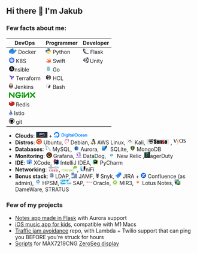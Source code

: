 ## Hi there 👋 I'm Jakub

### Few facts about me:

| DevOps                                             | Programmer                                | Developer                              |
|----------------------------------------------------|-------------------------------------------|----------------------------------------|
| ![Docker](assets/icons/docker.png) Docker          | ![Python](assets/icons/python.png) Python | ![Flask](assets/icons/flask.png) Flask |
| ![K8S](assets/icons/kubernetes.png) K8S            | ![Swift](assets/icons/swift.png) Swift    | ![Unity](assets/icons/unity.png) Unity |
| ![Ansible](assets/icons/ansible.png)nsible         | ![Golang](assets/icons/go.png) Go         |                                        |
| ![Terraform](assets/icons/terraform.png) Terraform | ![HCL](assets/icons/hcl.png) HCL          |                                        |
| ![Jenkins](assets/icons/jenkins.png) Jenkins       | ![Bash](assets/icons/bash.png) Bash       |                                        |
| ![nginx](assets/icons/nginx.png)                   |                                           |                                        |
| ![Redis](assets/icons/redis.png) Redis             |                                           |                                        |
| ![git](assets/icons/istio.png) Istio               |                                           |                                        |
| ![git](assets/icons/git.png) git                   |                                           |                                        |

* **Clouds**: ![AWS](assets/icons/aws.png) + ![Digital Ocean](assets/icons/digitalocean.png)
* **Distros**: ![Ubuntu](assets/icons/ubuntu.png) Ubuntu, ![Debian](assets/icons/debian.png) Debian, ![AWS Linux](assets/icons/awslinux.png) AWS Linux, ![Kali](assets/icons/kali.png) Kali, ![pfSense](assets/icons/pfsense.png) , ![VyOS](assets/icons/vyos.png)
* **Databases**: ![MySQL](assets/icons/mysql.png) MySQL, ![Aurora](assets/icons/aurora.png) Aurora, ![SQLite](assets/icons/sqlite.png) SQLite, ![MongoDB](assets/icons/mongodb.png) MongoDB
* **Monitoring**: ![Grafana](assets/icons/grafana.png) Grafana, ![DataDog](assets/icons/datadog.png) DataDog, ![New Relic](assets/icons/newrelic.png) New Relic ,![PagerDuty](assets/icons/pagerduty.png)agerDuty
* **IDE**: ![XCode](assets/icons/xcode.png) XCode, ![Intellij IDEA](assets/icons/intellijidea.png) IntelliJ IDEA, ![Intellij PyCharm](assets/icons/intellijpycharm.png) PyCharm
* **Networking**: ![CISCO](assets/icons/cisco.png), ![Meraki](assets/icons/meraki.png), ![UniFi](assets/icons/unifi.png)niFi
* **Bonus stack**: ![LDAP](assets/icons/ldap.png) LDAP, ![JAMF](assets/icons/jamf.png) JAMF, ![Snyk](assets/icons/snyk.png) Snyk, ![JIRA](assets/icons/jira.png) JIRA + ![Confluence](assets/icons/confluence.png) Confluence (as admin), ![HPSM](assets/icons/hpsm.png) HPSM, ![SAP](assets/icons/sap.png) SAP, ![Oracle](assets/icons/oracle.png) Oracle, ![MIR3](assets/icons/mir3.png) MIR3, ![Lotus Notes](assets/icons/lotusnotes.png) Lotus Notes, ![DameWare](assets/icons/dameware.png) DameWare, STRATUS

### Few of my projects
* [Notes app made in Flask](https://github.com/JakubBialoskorski/notty) with Aurora support
* [iOS music app for kids](https://apps.apple.com/app/id1544977962#?platform=iphone),  compatible with M1 Macs
* [Traffic jam avoidance](https://github.com/JakubBialoskorski/traffic.git) repo, with Lambda + Twilio support that can ping you BEFORE you're struck for hours
* [Scripts](https://github.com/JakubBialoskorski/ZeroSeg) for MAX7219CNG [ZeroSeg display](https://github.com/AverageMaker/ZeroSeg)